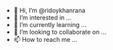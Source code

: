 - 👋 Hi, I’m @ridoykhanrana
- 👀 I’m interested in ...
- 🌱 I’m currently learning ...
- 💞️ I’m looking to collaborate on ...
- 📫 How to reach me ...

<!---
ridoykhanrana/ridoykhanrana is a ✨ special ✨ repository because its `README.md` (this file) appears on your GitHub profile.
You can click the Preview link to take a look at your changes.
--->

